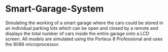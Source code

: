 # Smart-Garage-System
Simulating the working of a smart garage where the cars could be stored in an individual parking lots which can be open and closed by a remote and displays the total number of cars inside the entire garage onto a LCD screen. All models are simulated using the Porteus 8 Professional and uses the 8086 microprocessor.
